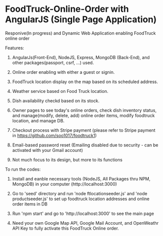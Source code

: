 # FoodTruck-Online-Order with AngularJS (Single Page Application)

Responive(In progress) and Dynamic Web Application enabling FoodTruck online order

Features:

1. AngularJs(Front-End), NodeJS, Express, MongoDB (Back-End), and other packages(passport, csrf, ...) used.

2. Online order enabling with either a guest or signin.

3. FoodTruck location display on the map based on its scheduled address.

4. Weather service based on Food Truck location.

5. Dish availability checkd based on its stock.

6. Owner pages to see today's online orders, check dish inventory status, and manage(modify, delete, add) online order items, modify foodtruck location, and manage DB.

7. Checkout process with Stripe payment (please refer to Stripe payment in https://github.com/soo1017/foodtruck1)

8. Email-based password reset (Emailing disabled due to security - can be activated with your Gmail account)

9. Not much focus to its design, but more to its functions

To run the codes:

1. Install and eanble necessary tools (NodeJS, All Packages thru NPM, MongoDB) in your computer (http://localhost:3000)

2. Go to 'seed' directory and run 'node ftlocationseeder.js' and 'node productseeder.js' to set up foodtruck location addresses and online order items in DB

3. Run 'npm start' and go to 'http://localhost:3000' to see the main page

4. Need your own Google Map API, Google Mail Account, and OpenWeathr API Key to fully activate this FoodTruck Online order.
